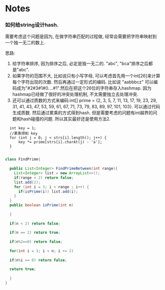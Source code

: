 # Notes


### 如何给string设计hash.

需要考虑这个问题是因为, 在做字符串匹配的过程做, 经常会需要把字符串映射到一个独一无二的数上.

思路:

1. 给字符串排序, 因为排序之后, 必定是独一无二的. "abc", "bca"排序之后都是"abc". 
2. 如果字符的范围不大, 比如说只有小写字母, 可以考虑首先用一个int[26]来计算每个字符出现的次数. 然后再通过一定形式的编码.
比如说 "aabbbcz" 可以编码成为"#2#3#1#0....#1".然后在把这个26位的字符串存入hashmap. 因为hashmap已经做了很好的冲突处理机制, 不太需要独立去处理冲突.
3. 还可以通过质数的方式来编码:int[] prime = {2, 3, 5, 7, 11, 13, 17, 19, 23, 29, 31, 41, 43, 47, 53, 59, 61, 67, 71, 73, 79, 83, 89, 97, 101, 103}.
可以通过代码生成质数. 然后通过累乘的方式得到hash. 但是需要考虑的问题有int越界的问题和hash碰撞的问题. 所以其实最好还是使用方法2.

```
  int key = 1;
  //累乘得到 key
  for (int j = 0; j < strs[i].length(); j++) {
      key *= prime[strs[i].charAt(j) - 'a'];
  } 
```

```java

class FindPrime{
  
  public List<Integer> FindPrimeBetween(int range){
    List<Integer> list = new ArrayList<>();
    if(range < 2) return false;
    list.add(2);
    for (int i = 3; i < range ; i++) {
      if(isPrime(i)) list.add(i);
    }
  }
  public boolean isPrime(int n)
  
  {
  
  if(n < 2) return false;
  
  if(n == 2) return true;
  
  if(n%2==0) return false;
  
  for(int i = 3; i < n; i += 2)
  
  if(n%i == 0) return false;
  
  return true;
  
  }
}

```                  
